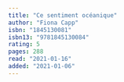 ```yaml
---
title: "Ce sentiment océanique"
author: "Fiona Capp"
isbn: "1845130081"
isbn13: "9781845130084"
rating: 5
pages: 288
read: "2021-01-16"
added: "2021-01-06"
---
```


